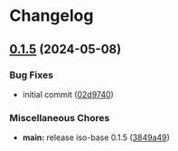 # Changelog

## [0.1.5](https://github.com/hugomrdias/iso-repo/compare/iso-config-v0.0.1...iso-config-v0.1.5) (2024-05-08)


### Bug Fixes

* initial commit ([02d9740](https://github.com/hugomrdias/iso-repo/commit/02d97400a038d07e9b72790b9c1fd43ba7ad0113))


### Miscellaneous Chores

* **main:** release iso-base 0.1.5 ([3849a49](https://github.com/hugomrdias/iso-repo/commit/3849a49eb867fbdaf3ed95173144b448d4a42f4c))
